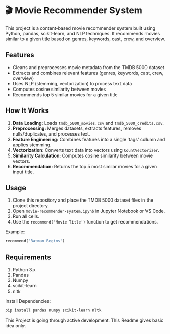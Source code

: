 # 🎬 Movie Recommender System

This project is a content-based movie recommender system built using Python, pandas, scikit-learn, and NLP techniques. It recommends movies similar to a given title based on genres, keywords, cast, crew, and overview.

## Features

- Cleans and preprocesses movie metadata from the TMDB 5000 dataset
- Extracts and combines relevant features (genres, keywords, cast, crew, overview)
- Uses NLP (stemming, vectorization) to process text data
- Computes cosine similarity between movies
- Recommends top 5 similar movies for a given title

## How It Works

1. **Data Loading:** Loads `tmdb_5000_movies.csv` and `tmdb_5000_credits.csv`.
2. **Preprocessing:** Merges datasets, extracts features, removes nulls/duplicates, and processes text.
3. **Feature Engineering:** Combines features into a single 'tags' column and applies stemming.
4. **Vectorization:** Converts text data into vectors using `CountVectorizer`.
5. **Similarity Calculation:** Computes cosine similarity between movie vectors.
6. **Recommendation:** Returns the top 5 most similar movies for a given input title.

## Usage

1. Clone this repository and place the TMDB 5000 dataset files in the project directory.
2. Open `movie-recommender-system.ipynb` in Jupyter Notebook or VS Code.
3. Run all cells.
4. Use the `recommend('Movie Title')` function to get recommendations.

Example:
```python
recommend('Batman Begins')
```
## Requirements

1. Python 3.x
2. Pandas
3. Numpy
4. scikit-learn
5. nltk

Install Dependencies:
```bash
pip install pandas numpy scikit-learn nltk
```

This Project is going through active development. This Readme gives basic idea only.